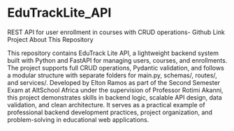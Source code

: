 # EduTrackLite_API
REST API for user enrollment in courses with CRUD operations- Github Link Project
About This Repository

This repository contains EduTrack Lite API, a lightweight backend system built with Python and FastAPI for managing users, courses, and enrollments. The project supports full CRUD operations, Pydantic validation, and follows a modular structure with separate folders for main.py, schemas/, routes/, and services/. Developed by Elton Ramos as part of the Second Semester Exam at AltSchool Africa under the supervision of Professor Rotimi Akanni, this project demonstrates skills in backend logic, scalable API design, data validation, and clean architecture. It serves as a practical example of professional backend development practices, project organization, and problem-solving in educational web applications.